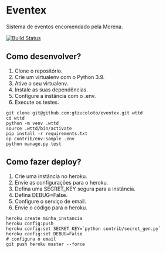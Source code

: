 # Eventex

Sistema de eventos encomendado pela Morena.

[![Build Status](https://travis-ci.com/gtzucoloto/eventex.svg?branch=master)](https://travis-ci.com/gtzucoloto/eventex)

## Como desenvolver?

1. Clone o repositório.
2. Crie um virtualenv com o Python 3.9.
3. Ative o seu virtualenv.
4. Instale as suas dependências.
5. Configure a instância com o .env.
6. Execute os testes.

```console
git clone git@github.com:gtzucoloto/eventex.git wttd
cd wttd
python -m venv .wttd
source .wttd/bin/activate
pip install -r requirements.txt
cp contrib/env-sample .env
python manage.py test
```

## Como fazer deploy?

1. Crie uma instância no heroku.
2. Envie as configurações para o heroku.
3. Defina uma SECRET_KEY segura para a instância.
4. Defina DEBUG=False.
5. Configure o serviço de email.
6. Envie o código para o heroku.

```console
heroku create minha_instancia
heroku config:push
heroku config:set SECRET_KEY=`python contrib/secret_gen.py`
heroku config:set DEBUG=False
# configura o email
git push heroku master --force
```
